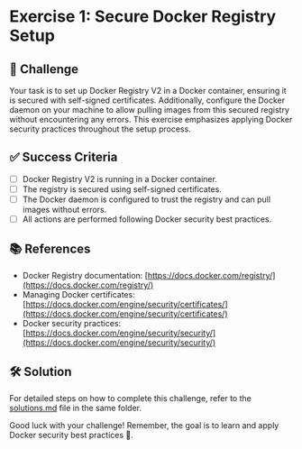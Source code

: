 # Exercise 1: Secure Docker Registry Setup

## 🎯 Challenge

Your task is to set up Docker Registry V2 in a Docker container, ensuring it is secured with self-signed certificates. Additionally, configure the Docker daemon on your machine to allow pulling images from this secured registry without encountering any errors. This exercise emphasizes applying Docker security practices throughout the setup process.

## ✅ Success Criteria

- [ ] Docker Registry V2 is running in a Docker container.
- [ ] The registry is secured using self-signed certificates.
- [ ] The Docker daemon is configured to trust the registry and can pull images without errors.
- [ ] All actions are performed following Docker security best practices.

## 📚 References

- Docker Registry documentation: [https://docs.docker.com/registry/](https://docs.docker.com/registry/)
- Managing Docker certificates: [https://docs.docker.com/engine/security/certificates/](https://docs.docker.com/engine/security/certificates/)
- Docker security practices: [https://docs.docker.com/engine/security/security/](https://docs.docker.com/engine/security/security/)

## 🛠 Solution

For detailed steps on how to complete this challenge, refer to the [solutions.md](./solutions.md) file in the same folder.

Good luck with your challenge! Remember, the goal is to learn and apply Docker security best practices 🚀.
